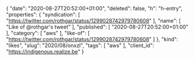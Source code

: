 {
  "date": "2020-08-27T20:52:00+01:00",
  "deleted": false,
  "h": "h-entry",
  "properties": {
    "syndication": [
      "https://twitter.com/rothgar/status/1299028742979780608"
    ],
    "name": [
      "Like of @rothgar's tweet"
    ],
    "published": [
      "2020-08-27T20:52:00+01:00"
    ],
    "category": [
      "aws"
    ],
    "like-of": [
      "https://twitter.com/rothgar/status/1299028742979780608"
    ]
  },
  "kind": "likes",
  "slug": "2020/08/onxzl",
  "tags": [
    "aws"
  ],
  "client_id": "https://indigenous.realize.be"
}
